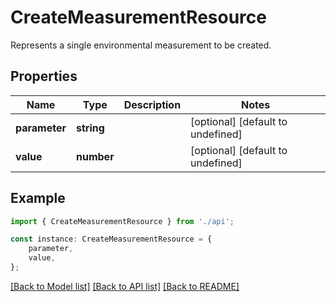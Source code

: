 # CreateMeasurementResource

Represents a single environmental measurement to be created.

## Properties

Name | Type | Description | Notes
------------ | ------------- | ------------- | -------------
**parameter** | **string** |  | [optional] [default to undefined]
**value** | **number** |  | [optional] [default to undefined]

## Example

```typescript
import { CreateMeasurementResource } from './api';

const instance: CreateMeasurementResource = {
    parameter,
    value,
};
```

[[Back to Model list]](../README.md#documentation-for-models) [[Back to API list]](../README.md#documentation-for-api-endpoints) [[Back to README]](../README.md)
